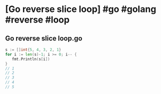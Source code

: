 # [Go reverse slice loop] #go #golang #reverse #loop

## Go reverse slice loop.go

```go
s := []int{5, 4, 3, 2, 1}
for i := len(s)-1; i >= 0; i-- {
   fmt.Println(s[i])
}
// 1
// 2
// 3
// 4
// 5
```


